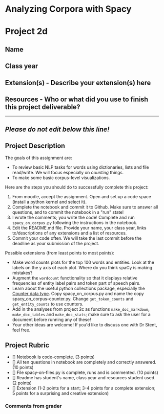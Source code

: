 # Analyzing Corpora with Spacy

# Project 2d

## Name

## Class year

## Extension(s) - Describe your extension(s) here

## Resources - Who or what did you use to finish this project deliverable?


-----------------------------------------------------------------------------------------------------------------------------------------------
*Please do not edit below this line!*
-----------------------------------------------------------------------------------------------------------------------------------------------

## Project Description

The goals of this assignment are:
* To review basic NLP tasks for words using dictionaries, lists and file read/write. We will focus especially on *counting* things.
* To make some basic corpus-level visualizations.

Here are the steps you should do to successfully complete this project:
1. From moodle, accept the assignment. Open and set up a code space (install a python kernel and select it).
2. Complete the notebook and commit it to Github. Make sure to answer all questions, and to commit the notebook in a "run" state!
3. I wrote the comments; you write the code! Complete and run `spacy_on_corpus.py` following the instructions in the notebook.
4. Edit the README.md file. Provide your name, your class year, links to/descriptions of any extensions and a list of resources. 
5. Commit your code often. We will take the last commit before the deadline as your submission of the project.

Possible extensions (from least points to most points):
* Make word counts plots for the top 100 words and entities. Look at the labels on the y axis of each plot. Where do you think spaCy is making mistakes?
* Augment the `wordcount` functionality so that it displays relative frequencies of entity label pairs and token part of speech pairs.
* Learn about the useful python collections package, especially the [Counter data type](https://docs.python.org/3/library/collections.html#collections.Counter). Copy spacy_on_corpus.py and name the copy spacy_on_corpus-counter.py. Change `get_token_counts` and `get_entity_counts` to use counters. 
* Add in the analyses from project 2c as functions `make_doc_markdown`, `make_doc_tables` and `make_doc_stats`; make sure to ask the user for a document before running any of these!
* Your other ideas are welcome! If you'd like to discuss one with Dr Stent, feel free.

## Project Rubric

- [] Notebook is code-complete. (3 points)
- [] All ten questions in notebook are completely and correctly answered. (10 points)
- [] File spacy-on-files.py is complete, runs and is commented. (10 points)
- [] Readme has student's name, class year and resources student used. (2 points)
- [] Extension (1-2 points for a start; 3-4 points for a complete extension; 5 points for a surprising and creative extension)

### Comments from grader
